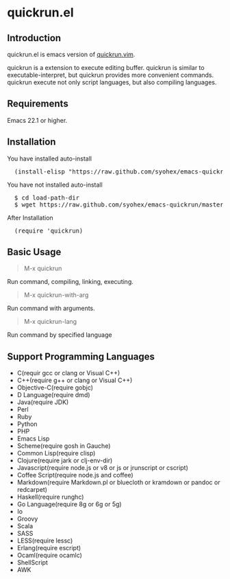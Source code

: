 quickrun.el
==================

Introduction
------------
quickrun.el is emacs version of [quickrun.vim](https://github.com/thinca/vim-quickrun).


quickrun is a extension to execute editing buffer.
quickrun is similar to executable-interpret, but quickrun provides more convenient
commands. quickrun execute not only script languages, but also compiling languages.

Requirements
------------
Emacs 22.1 or higher.


Installation
------------

You have installed auto-install
<pre>
  (install-elisp "https://raw.github.com/syohex/emacs-quickrun/master/quickrun.el")
</pre>

You have not installed auto-install
<pre>
  $ cd load-path-dir
  $ wget https://raw.github.com/syohex/emacs-quickrun/master/quickrun.el
</pre>

After Installation
<pre>
  (require 'quickrun)
</pre>


Basic Usage
-----------
> M-x quickrun

Run command, compiling, linking, executing.

> M-x quickrun-with-arg

Run command with arguments.

> M-x quickrun-lang

Run command by specified language

Support Programming Languages
-----------------------------
* C(requir gcc or clang or Visual C++)
* C++(require g++ or clang or Visual C++)
* Objective-C(require gobjc)
* D Language(require dmd)
* Java(require JDK)
* Perl
* Ruby
* Python
* PHP
* Emacs Lisp
* Scheme(require gosh in Gauche)
* Common Lisp(require clisp)
* Clojure(require jark or clj-env-dir)
* Javascript(require node.js or v8 or js or jrunscript or cscript)
* Coffee Script(require node.js and coffee)
* Markdown(require Markdown.pl or bluecloth or kramdown or pandoc or redcarpet)
* Haskell(require runghc)
* Go Language(require 8g or 6g or 5g)
* Io
* Groovy
* Scala
* SASS
* LESS(require lessc)
* Erlang(require escript)
* Ocaml(require ocamlc)
* ShellScript
* AWK
